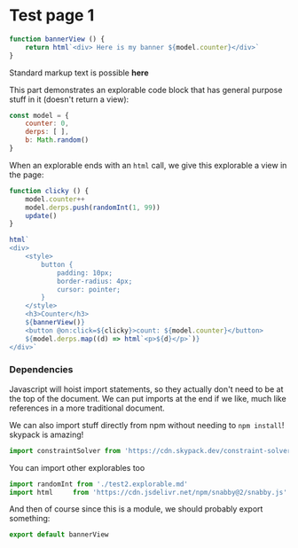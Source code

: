 # Test page 1

```javascript
function bannerView () {
    return html`<div> Here is my banner ${model.counter}</div>`
}
```

Standard markup text is possible **here**


This part demonstrates an explorable code block that has general purpose stuff in it (doesn't return a view):

```javascript explorable
const model = {
    counter: 0,
    derps: [ ],
    b: Math.random()
}

```


When an explorable ends with an `html` call, we give this explorable a view in the page:

```javascript explorable
function clicky () {
    model.counter++
    model.derps.push(randomInt(1, 99))
    update()
}

html`
<div>
    <style>
        button {
            padding: 10px;
            border-radius: 4px;
            cursor: pointer;
        }
    </style>
    <h3>Counter</h3>
    ${bannerView()}
    <button @on:click=${clicky}>count: ${model.counter}</button>
    ${model.derps.map((d) => html`<p>${d}</p>`)}
</div>`
```


### Dependencies

Javascript will hoist import statements, so they actually don't need to be at the top of the document.
We can put imports at the end if we like, much like references in a more traditional document.

We can also import stuff directly from npm without needing to `npm install`! skypack is amazing!

```javascript
import constraintSolver from 'https://cdn.skypack.dev/constraint-solver@^3.0.1'
```

You can import other explorables too
```javascript
import randomInt from './test2.explorable.md'
import html     from 'https://cdn.jsdelivr.net/npm/snabby@2/snabby.js'
```


And then of course since this is a module, we should probably export something:

```javascript
export default bannerView
```
